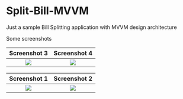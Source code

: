 # Split-Bill-MVVM
Just a sample Bill Splitting application with MVVM design architecture

Some screenshots



Screenshot 3             |  Screenshot 4
:-------------------------:|:-------------------------:
![](https://user-images.githubusercontent.com/16557921/50397476-9baff680-0796-11e9-8289-91f9b8a38b75.png)  |  ![](https://user-images.githubusercontent.com/16557921/50397477-9baff680-0796-11e9-9f54-138221001817.png)


Screenshot 1             |  Screenshot 2
:-------------------------:|:-------------------------:
![](https://user-images.githubusercontent.com/16557921/50397493-bedaa600-0796-11e9-8f36-21060f165016.png)  |  ![](https://user-images.githubusercontent.com/16557921/50397495-bf733c80-0796-11e9-8dc6-5e7bb9b2b1ee.png)

